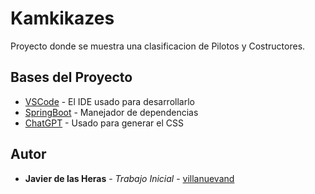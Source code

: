 # Kamkikazes

Proyecto donde se muestra una clasificacion de Pilotos y Costructores.


## Bases del Proyecto

* [VSCode]((https://code.visualstudio.com/)) - El IDE usado para desarrollarlo
* [SpringBoot](https://spring.io/projects/spring-boot) - Manejador de dependencias
* [ChatGPT]((https://chat.openai.com/auth/login)) - Usado para generar el CSS

## Autor

* **Javier de las Heras** - *Trabajo Inicial* - [villanuevand](https://github.com/JHeras110)
